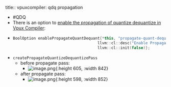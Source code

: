 title:: vpuxcompiler: qdq propagation

- #QDQ
- There is an option to [enable the propagation of quantize dequantize in Vpux Compiler](https://github.com/intel-innersource/applications.ai.vpu-accelerators.vpux-plugin/blob/releases/2022/1/src/vpux_compiler/include/vpux/compiler/pipelines.hpp#L206):
- ```c++
  BoolOption enablePropagateQuantDequant{*this, "propagate-quant-dequant",
                                       llvm::cl::desc("Enable Propagate Quantize Dequantize pass"),
                                       llvm::cl::init(false)};
  ```
- `createPropagateQuantizeDequantizePass`
	- before propagate pass:
		- ![image.png](../assets/image_1647332679894_0.png){:height 605, :width 842}
	- after propagate pass:
		- ![image.png](../assets/image_1647332598841_0.png){:height 598, :width 852}